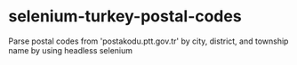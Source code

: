 # selenium-turkey-postal-codes
Parse postal codes from 'postakodu.ptt.gov.tr' by city, district, and township name by using headless selenium
